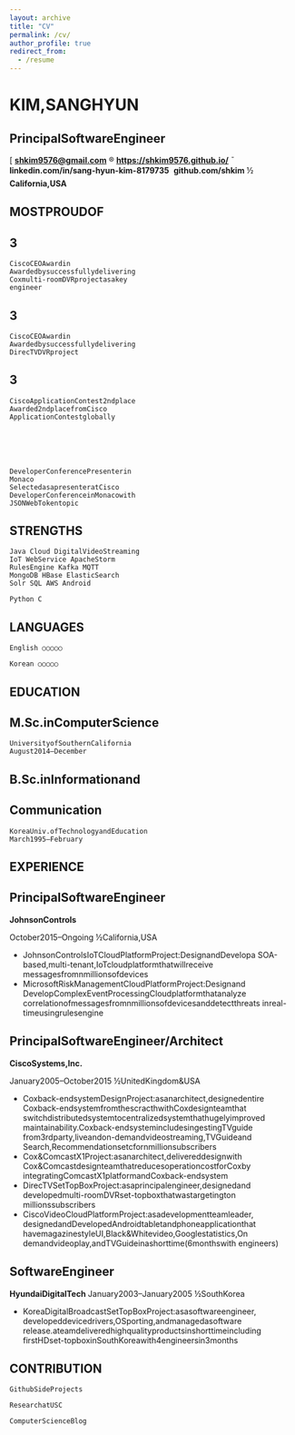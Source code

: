 ```yaml
---
layout: archive
title: "CV"
permalink: /cv/
author_profile: true
redirect_from:
  - /resume
---
```


# KIM,SANGHYUN

## PrincipalSoftwareEngineer

[ **shkim9576@gmail.com** ® **https://shkim9576.github.io/** ̄ **linkedin.com/in/sang-hyun-kim-8179735**  **github.com/shkim**
½ **California,USA**

## MOSTPROUDOF

## 3

```
CiscoCEOAwardin
Awardedbysuccessfullydelivering
Coxmulti-roomDVRprojectasakey
engineer
```
## 3

```
CiscoCEOAwardin
Awardedbysuccessfullydelivering
DirecTVDVRproject
```
## 3

```
CiscoApplicationContest2ndplace
Awarded2ndplacefromCisco
ApplicationContestglobally
```
## 

```
DeveloperConferencePresenterin
Monaco
SelectedasapresenteratCisco
DeveloperConferenceinMonacowith
JSONWebTokentopic
```
## STRENGTHS

```
Java Cloud DigitalVideoStreaming
IoT WebService ApacheStorm
RulesEngine Kafka MQTT
MongoDB HBase ElasticSearch
Solr SQL AWS Android
```
```
Python C
```
## LANGUAGES

```
English ○○○○○
```
```
Korean ○○○○○
```
## EDUCATION

## M.Sc.inComputerScience

```
UniversityofSouthernCalifornia
August2014–December
```
## B.Sc.inInformationand

## Communication

```
KoreaUniv.ofTechnologyandEducation
March1995–February
```
## EXPERIENCE

## PrincipalSoftwareEngineer

**JohnsonControls**

October2015–Ongoing ½California,USA

- JohnsonControlsIoTCloudPlatformProject:DesignandDevelopa
    SOA-based,multi-tenant,IoTcloudplatformthatwillreceive
    messagesfromnmillionsofdevices
- MicrosoftRiskManagementCloudPlatformProject:Designand
    DevelopComplexEventProcessingCloudplatformthatanalyze
    correlationofmessagesfromnmillionsofdevicesanddetectthreats
    inreal-timeusingrulesengine

## PrincipalSoftwareEngineer/Architect

**CiscoSystems,Inc.**

January2005–October2015 ½UnitedKingdom&USA

- Coxback-endsystemDesignProject:asanarchitect,designedentire
    Coxback-endsystemfromthescracthwithCoxdesignteamthat
    switchdistributedsystemtocentralizedsystemthathugelyimproved
    maintainability.Coxback-endsystemincludesingestingTVguide
    from3rdparty,liveandon-demandvideostreaming,TVGuideand
    Search,Recommendationsetcfornmillionsubscribers
- Cox&ComcastX1Project:asanarchitect,delivereddesignwith
    Cox&ComcastdesignteamthatreducesoperationcostforCoxby
    integratingComcastX1platformandCoxback-endsystem
- DirecTVSetTopBoxProject:asaprincipalengineer,designedand
    developedmulti-roomDVRset-topboxthatwastargetington
    millionssubscribers
- CiscoVideoCloudPlatformProject:asadevelopmentteamleader,
    designedandDevelopedAndroidtabletandphoneapplicationthat
    havemagazinestyleUI,Black&Whitevideo,Googlestatistics,On
    demandvideoplay,andTVGuideinashorttime(6monthswith
    engineers)

## SoftwareEngineer

**HyundaiDigitalTech**
January2003–January2005 ½SouthKorea

- KoreaDigitalBroadcastSetTopBoxProject:asasoftwareengineer,
    developeddevicedrivers,OSporting,andmanagedasoftware
    release.ateamdeliveredhighqualityproductsinshorttimeincluding
    firstHDset-topboxinSouthKoreawith4engineersin3months

## CONTRIBUTION

```
GithubSideProjects
```
```
ResearchatUSC
```
```
ComputerScienceBlog
```


